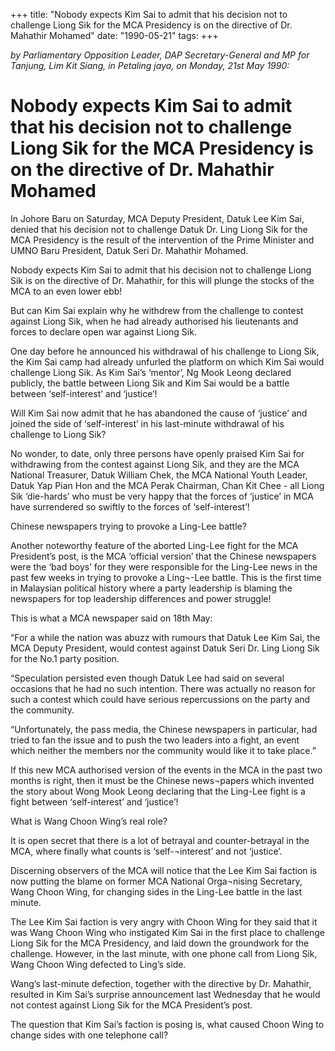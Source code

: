 +++ 
title: "Nobody expects Kim Sai to admit that his decision not to challenge Liong Sik for the MCA Presidency is on the directive of Dr. Mahathir Mohamed"
date: "1990-05-21"
tags:
+++

_by Parliamentary Opposition Leader, DAP Secretary-General and MP for Tanjung, Lim Kit Siang, in Petaling jaya, on Monday, 21st May 1990:_

# Nobody expects Kim Sai to admit that his decision not to challenge Liong Sik for the MCA Presidency is on the directive of Dr. Mahathir Mohamed

In Johore Baru on Saturday, MCA Deputy President, Datuk Lee Kim Sai, denied that his decision not to challenge Datuk Dr. Ling Liong Sik for the MCA Presidency is the result of the intervention of the Prime Minister and UMNO Baru President, Datuk Seri Dr. Mahathir Mohamed.</u>

Nobody expects Kim Sai to admit that his decision not to challenge Liong Sik is on the directive of Dr. Mahathir, for this will plunge the stocks of the MCA to an even lower ebb!

But can Kim Sai explain why he withdrew from the challenge to contest against Liong Sik, when he had already authorised his lieutenants and forces to declare open war against Liong Sik.

One day before he announced his withdrawal of his challenge to Liong Sik, the Kim Sai camp had already unfurled the platform on which Kim Sai would challenge Liong Sik. As Kim Sai’s ‘mentor’, Ng Mook Leong declared publicly, the battle between Liong Sik and Kim Sai would be a battle between ‘self-interest’ and ‘justice’!

Will Kim Sai now admit that he has abandoned the cause of ‘justice’ and joined the side of ‘self-interest’ in his last-minute withdrawal of his challenge to Liong Sik?

No wonder, to date, only three persons have openly praised Kim Sai for withdrawing from the contest against Liong Sik, and they are the MCA National Treasurer, Datuk William Chek, the MCA National
Youth Leader, Datuk Yap Pian Hon and the MCA Perak Chairman, Chan Kit Chee - all Liong Sik ‘die-hards’ who must be very happy that the forces of ‘justice’ in MCA have surrendered so swiftly to the forces of ‘self-interest’!

Chinese newspapers trying to provoke a Ling-Lee battle?

Another noteworthy feature of the aborted Ling-Lee fight for the MCA President’s post, is the MCA ‘official version’ that the Chinese newspapers were the ‘bad boys’ for they were responsible for the Ling-Lee news in the past few weeks in trying to provoke a Ling¬-Lee battle. This is the first time in Malaysian political history where a party leadership is blaming the newspapers for top leadership differences and power struggle!

This is what a MCA newspaper said on 18th May:

“For a while the nation was abuzz with rumours that Datuk Lee Kim Sai, the MCA Deputy President, would contest against Datuk Seri Dr. Ling Liong Sik for the No.1 party position.

“Speculation persisted even though Datuk Lee had said on several occasions that he had no such intention. There was actually no reason for such a contest which could have serious repercussions on the party and the community.

“Unfortunately, the pass media, the Chinese newspapers in particular, had tried to fan the issue and to push the two leaders into a fight, an event which neither the members nor the community would like it to take place.”

If this new MCA authorised version of the events in the MCA in the past two months is right, then it must be the Chinese news¬papers which invented the story about Wong Mook Leong declaring that the Ling-Lee fight is a fight between ‘self-interest’ and ‘justice’!

What is Wang Choon Wing’s real role?

It is open secret that there is a lot of betrayal and counter-betrayal in the MCA, where finally what counts is ‘self-¬interest’ and not ‘justice’.

Discerning observers of the MCA will notice that the Lee Kim Sai faction is now putting the blame on former MCA National Orga¬nising Secretary, Wang Choon Wing, for changing sides in the Ling-Lee battle in the last minute.

The Lee Kim Sai faction is very angry with Choon Wing for they said that it was Wang Choon Wing who instigated Kim Sai in the first place to challenge Liong Sik for the MCA Presidency, and laid down the groundwork for the challenge. However, in the last minute, with one phone call from Liong Sik, Wang Choon Wing defected to Ling’s side.

Wang’s last-minute defection, together with the directive by Dr. Mahathir, resulted in Kim Sai’s surprise announcement last Wednesday that he would not contest against Liong Sik for the MCA President’s post.

The question that Kim Sai’s faction is posing is, what caused Choon Wing to change sides with one telephone call?
 
